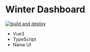 # Winter Dashboard

[![build and deploy](https://github.com/winter-studio/winter-dashboard-ui/actions/workflows/main.yml/badge.svg)](https://github.com/winter-studio/winter-dashboard-ui/actions/workflows/main.yml)
- Vue3
- TypeScript
- Naive UI
